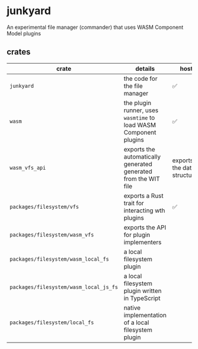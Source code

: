 # junkyard

An experimental file manager (commander) that uses WASM Component Model plugins

## crates

| crate | details | host | guest |
|-|-|-|-|
| `junkyard` | the code for the file manager | ✅ | |
| `wasm` | the plugin runner, uses `wasmtime` to load WASM Component plugins | ✅ | |
| `wasm_vfs_api` | exports the automatically generated generated from the WIT file | exports the data structures | exports the data structures and traits |
|  `packages/filesystem/vfs` | exports a Rust trait for interacting wth plugins | ✅ |  |
|  `packages/filesystem/wasm_vfs` | exports the API for plugin implementers |  | ✅ |
|  `packages/filesystem/wasm_local_fs` | a local filesystem plugin |  | ✅ |
|  `packages/filesystem/wasm_local_js_fs` | a local filesystem plugin written in TypeScript |  | ✅ |
|  `packages/filesystem/local_fs` | native implementation of a local filesystem plugin |  | ✅ |
